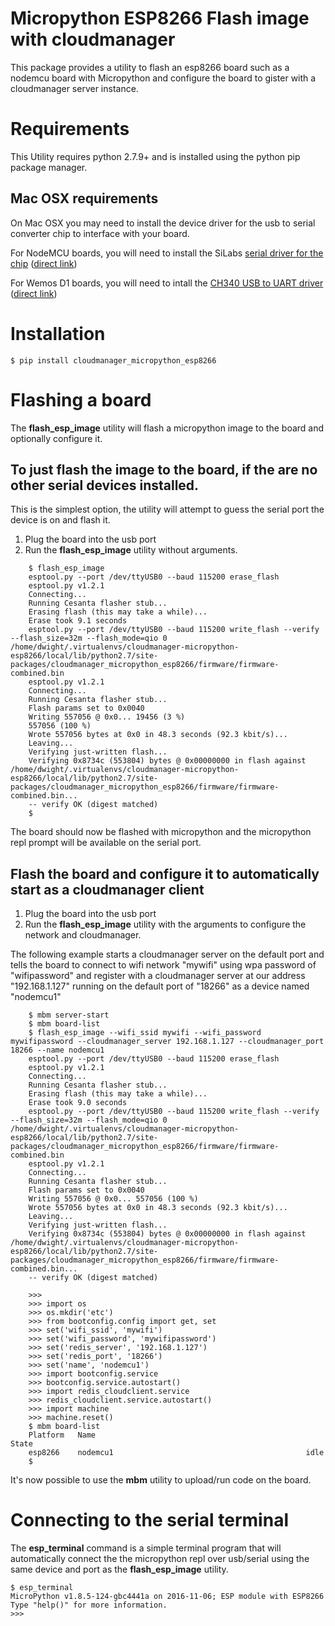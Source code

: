 # Micropython ESP8266 Flash image with cloudmanager

This package provides a utility to flash an esp8266 board such as a nodemcu board
with Micropython and configure the board to gister with a cloudmanager server
instance.  

# Requirements

This Utility requires python 2.7.9+ and is installed using the python pip package manager.

## Mac OSX requirements

On Mac OSX you may need to install the device driver for the usb to serial converter chip to interface with your board.

For NodeMCU boards, you will need to install the SiLabs [serial driver for the chip](https://www.silabs.com/products/mcu/Pages/USBtoUARTBridgeVCPDrivers.aspx) ([direct link](https://www.silabs.com/Support%20Documents/Software/Mac_OSX_VCP_Driver.zip)) 

For Wemos D1 boards, you will need to intall the [CH340 USB to UART driver](https://www.wemos.cc/downloads) ([direct link](https://www.wemos.cc/downloads/CH34x_Install_mac.zip))

# Installation

    $ pip install cloudmanager_micropython_esp8266
    
# Flashing a board

The **flash_esp_image** utility will flash a micropython image to the board and optionally configure it.

## To just flash the image to the board, if the are no other serial devices installed.

This is the simplest option, the utility will attempt to guess the serial port the device is on and flash it.

1. Plug the board into the usb port
2. Run the **flash_esp_image** utility without arguments.  

```console-session
    $ flash_esp_image 
    esptool.py --port /dev/ttyUSB0 --baud 115200 erase_flash
    esptool.py v1.2.1
    Connecting...
    Running Cesanta flasher stub...
    Erasing flash (this may take a while)...
    Erase took 9.1 seconds
    esptool.py --port /dev/ttyUSB0 --baud 115200 write_flash --verify --flash_size=32m --flash_mode=qio 0 /home/dwight/.virtualenvs/cloudmanager-micropython-esp8266/local/lib/python2.7/site-packages/cloudmanager_micropython_esp8266/firmware/firmware-combined.bin
    esptool.py v1.2.1
    Connecting...
    Running Cesanta flasher stub...
    Flash params set to 0x0040
    Writing 557056 @ 0x0... 19456 (3 %)
    557056 (100 %)
    Wrote 557056 bytes at 0x0 in 48.3 seconds (92.3 kbit/s)...
    Leaving...
    Verifying just-written flash...
    Verifying 0x8734c (553804) bytes @ 0x00000000 in flash against /home/dwight/.virtualenvs/cloudmanager-micropython-esp8266/local/lib/python2.7/site-packages/cloudmanager_micropython_esp8266/firmware/firmware-combined.bin...
    -- verify OK (digest matched)
    $
```

The board should now be flashed with micropython and the micropython repl prompt will be available on the serial port.

## Flash the board and configure it to automatically start as a cloudmanager client

1. Plug the board into the usb port
2. Run the **flash_esp_image** utility with the arguments to configure the network and cloudmanager.

The following example starts a cloudmanager server on the default port and tells the board to connect to wifi network "mywifi" using wpa password of "wifipassword" and register with a cloudmanager server at our address "192.168.1.127" running on the default port of "18266" as a device named "nodemcu1" 

```bash-shell
    $ mbm server-start
    $ mbm board-list
    $ flash_esp_image --wifi_ssid mywifi --wifi_password mywifipassword --cloudmanager_server 192.168.1.127 --cloudmanager_port 18266 --name nodemcu1 
    esptool.py --port /dev/ttyUSB0 --baud 115200 erase_flash
    esptool.py v1.2.1
    Connecting...
    Running Cesanta flasher stub...
    Erasing flash (this may take a while)...
    Erase took 9.0 seconds
    esptool.py --port /dev/ttyUSB0 --baud 115200 write_flash --verify --flash_size=32m --flash_mode=qio 0 /home/dwight/.virtualenvs/cloudmanager-micropython-esp8266/local/lib/python2.7/site-packages/cloudmanager_micropython_esp8266/firmware/firmware-combined.bin
    esptool.py v1.2.1
    Connecting...
    Running Cesanta flasher stub...
    Flash params set to 0x0040
    Writing 557056 @ 0x0... 557056 (100 %)
    Wrote 557056 bytes at 0x0 in 48.3 seconds (92.3 kbit/s)...
    Leaving...
    Verifying just-written flash...
    Verifying 0x8734c (553804) bytes @ 0x00000000 in flash against /home/dwight/.virtualenvs/cloudmanager-micropython-esp8266/local/lib/python2.7/site-packages/cloudmanager_micropython_esp8266/firmware/firmware-combined.bin...
    -- verify OK (digest matched)
    
    >>> 
    >>> import os
    >>> os.mkdir('etc')
    >>> from bootconfig.config import get, set
    >>> set('wifi_ssid', 'mywifi')
    >>> set('wifi_password', 'mywifipassword')
    >>> set('redis_server', '192.168.1.127')
    >>> set('redis_port', '18266')
    >>> set('name', 'nodemcu1')
    >>> import bootconfig.service
    >>> bootconfig.service.autostart()
    >>> import redis_cloudclient.service
    >>> redis_cloudclient.service.autostart()
    >>> import machine
    >>> machine.reset()
    $ mbm board-list
    Platform   Name                                               State     
    esp8266    nodemcu1                                           idle      
    $
```

It's now possible to use the **mbm** utility to upload/run code on the board.

# Connecting to the serial terminal

The **esp_terminal** command is a simple terminal program that will automatically connect the the micropython repl over usb/serial using the same device and port as the **flash_esp_image** utility.

    $ esp_terminal
    MicroPython v1.8.5-124-gbc4441a on 2016-11-06; ESP module with ESP8266
    Type "help()" for more information.
    >>>
 